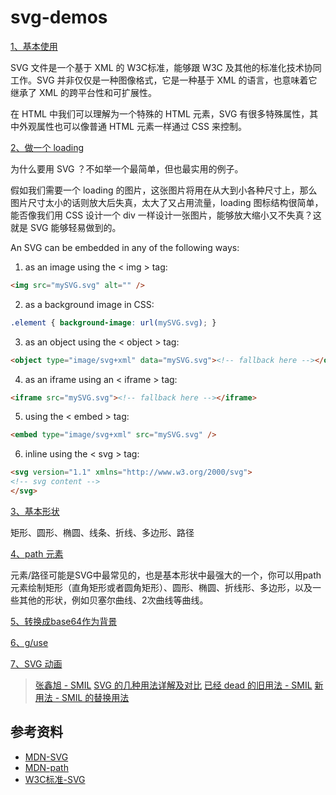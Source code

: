 # svg-demos


[1、基本使用](./demo/test1.html)

SVG 文件是一个基于 XML 的 W3C标准，能够跟 W3C 及其他的标准化技术协同工作。SVG 并非仅仅是一种图像格式，它是一种基于 XML 的语言，也意味着它继承了 XML 的跨平台性和可扩展性。

在 HTML 中我们可以理解为一个特殊的 HTML 元素，SVG 有很多特殊属性，其中外观属性也可以像普通 HTML 元素一样通过 CSS 来控制。


[2、做一个 loading](./demo/test2.html)

为什么要用 SVG ？不如举一个最简单，但也最实用的例子。

假如我们需要一个 loading 的图片，这张图片将用在从大到小各种尺寸上，那么图片尺寸太小的话则放大后失真，太大了又占用流量，loading 图标结构很简单，能否像我们用 CSS 设计一个 div 一样设计一张图片，能够放大缩小又不失真？这就是 SVG 能够轻易做到的。

An SVG can be embedded in any of the following ways:

1) as an image using the < img > tag:

```html
<img src="mySVG.svg" alt="" />
```

2) as a background image in CSS:

```css
.element { background-image: url(mySVG.svg); }
```

3) as an object using the < object > tag:

```html
<object type="image/svg+xml" data="mySVG.svg"><!-- fallback here --></object>
```

4) as an iframe using an < iframe > tag:

```html
<iframe src="mySVG.svg"><!-- fallback here --></iframe>
```

5) using the < embed > tag:

```html
<embed type="image/svg+xml" src="mySVG.svg" />
```

6) inline using the < svg > tag:

```html
<svg version="1.1" xmlns="http://www.w3.org/2000/svg">
<!-- svg content -->
</svg>
```

[3、基本形状](./demo/test3.html)

矩形、圆形、椭圆、线条、折线、多边形、路径

[4、path 元素](./demo/test4.html)

<path> 元素/路径可能是SVG中最常见的，也是基本形状中最强大的一个，你可以用path元素绘制矩形（直角矩形或者圆角矩形）、圆形、椭圆、折线形、多边形，以及一些其他的形状，例如贝塞尔曲线、2次曲线等曲线。

[5、转换成base64作为背景](./demo/test5.html)

[6、g/use](./demo/test6.html)

[7、SVG 动画](./demo/test7.html)

> [张鑫旭 - SMIL](http://www.zhangxinxu.com/wordpress/2014/08/so-powerful-svg-smil-animation/)
> [SVG 的几种用法详解及对比](https://www.smashingmagazine.com/2014/11/styling-and-animating-svgs-with-css/#style-cascades)
> [已经 dead 的旧用法 - SMIL](https://css-tricks.com/guide-svg-animations-smil/)
> [新用法 - SMIL 的替换用法](https://css-tricks.com/smil-is-dead-long-live-smil-a-guide-to-alternatives-to-smil-features/)


参考资料
---------

* [MDN-SVG](https://developer.mozilla.org/zh-CN/docs/Web/SVG)
* [MDN-path](https://developer.mozilla.org/zh-CN/docs/Web/SVG/Tutorial/Paths)
* [W3C标准-SVG](https://www.w3.org/Graphics/SVG/)

